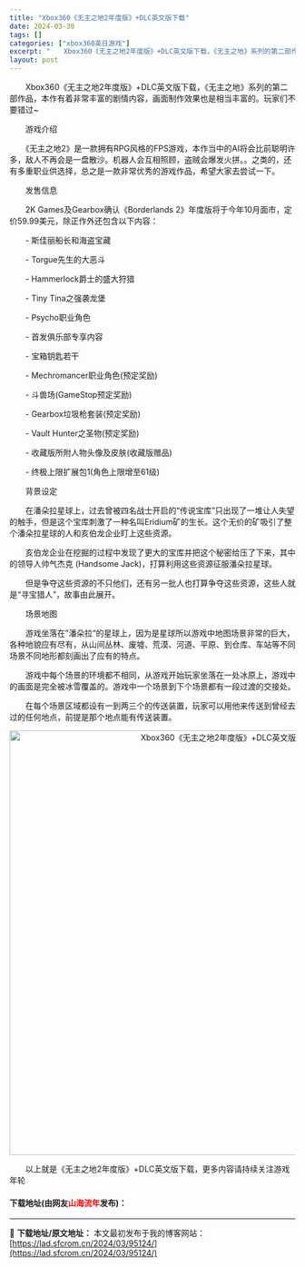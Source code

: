 ```yaml
---
title: "Xbox360《无主之地2年度版》+DLC英文版下载"
date: 2024-03-30
tags: []
categories: ["xbox360英日游戏"]
excerpt: "　　Xbox360《无主之地2年度版》+DLC英文版下载，《无主之地》系列的第二部作品，本作有着非常丰富的剧情内容，画面制作效果也是相当丰富的。玩家们不要错过~ 　　游戏介绍 　　《无主之地2》是一款拥有RPG风格的FPS游戏，本作当中的AI将会比前聪明许多，敌人不再会是一盘散沙。机器人会互相照顾，&hellip;"
layout: post
---
```


 <p>　　Xbox360《无主之地2年度版》+DLC英文版下载，《无主之地》系列的第二部作品，本作有着非常丰富的剧情内容，画面制作效果也是相当丰富的。玩家们不要错过~</p> <p>　　游戏介绍</p> <p>　　《无主之地2》是一款拥有RPG风格的FPS游戏，本作当中的AI将会比前聪明许多，敌人不再会是一盘散沙。机器人会互相照顾，盗贼会爆发火拼。。之类的，还有多重职业供选择，总之是一款非常优秀的游戏作品，希望大家去尝试一下。</p> <p>　　发售信息</p> <p>　　2K Games及Gearbox确认《Borderlands 2》年度版将于今年10月面市，定价59.99美元，除正作外还包含以下内容：</p> <p>　　- 斯佳丽船长和海盗宝藏</p> <p>　　- Torgue先生的大恶斗</p> <p>　　- Hammerlock爵士的盛大狩猎</p> <p>　　- Tiny Tina之强袭龙堡</p> <p>　　- Psycho职业角色</p> <p>　　- 首发俱乐部专享内容</p> <p>　　- 宝箱钥匙若干</p> <p>　　- Mechromancer职业角色(预定奖励)</p> <p>　　- 斗兽场(GameStop预定奖励)</p> <p>　　- Gearbox垃圾枪套装(预定奖励)</p> <p>　　- Vault Hunter之圣物(预定奖励)</p> <p>　　- 收藏版所附人物头像及皮肤(收藏版赠品)</p> <p>　　- 终极上限扩展包1(角色上限增至61级)</p> <p>　　背景设定</p> <p>　　在潘朵拉星球上，过去曾被四名战士开启的&ldquo;传说宝库&rdquo;只出现了一堆让人失望的触手，但是这个宝库刺激了一种名叫Eridium矿的生长。这个无价的矿吸引了整个潘朵拉星球的人和亥伯龙企业盯上这些资源。</p> <p>　　亥伯龙企业在挖掘的过程中发现了更大的宝库并把这个秘密给压了下来，其中的领导人帅气杰克 (Handsome Jack)，打算利用这些资源征服潘朵拉星球。</p> <p>　　但是争夺这些资源的不只他们，还有另一批人也打算争夺这些资源，这些人就是&ldquo;寻宝猎人&rdquo;，故事由此展开。</p> <p>　　场景地图</p> <p>　　游戏坐落在&rdquo;潘朵拉&ldquo;的星球上，因为是星球所以游戏中地图场景非常的巨大，各种地貌应有尽有，从山间丛林、废墟、荒漠、河道、平原、到仓库、车站等不同场景不同地形都刻画出了应有的特点。</p> <p>　　游戏中每个场景的环境都不相同，从游戏开始玩家坐落在一处冰原上，游戏中的画面是完全被冰雪覆盖的。游戏中一个场景到下个场景都有一段过渡的交接处。</p> <p>　　在每个场景区域都设有一到两三个的传送装置，玩家可以用他来传送到曾经去过的任何地点，前提是那个地点能有传送装置。</p> <p align="center"><img align="" border="0" src="https://lad.sfcrom.cn/wp-content/uploads/2024/03/20240330_6607d4b8df591.webp" width="748" alt="Xbox360《无主之地2年度版》+DLC英文版下载" /></p> <p>　　以上就是《无主之地2年度版》+DLC英文版下载，更多内容请持续关注游戏年轮</p> <p><h4>下载地址(由网友<font color="red">山海流年</font>发布)：</h4></p> 

---
📖 **下载地址/原文地址：** 本文最初发布于我的博客网站：[https://lad.sfcrom.cn/2024/03/95124/](https://lad.sfcrom.cn/2024/03/95124/)

